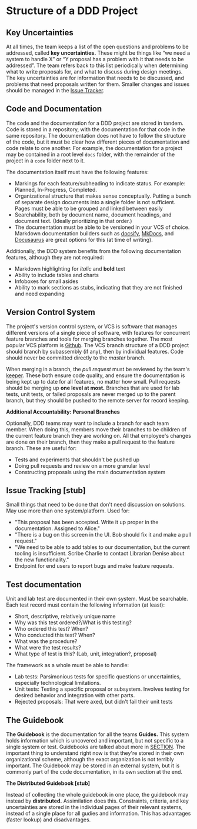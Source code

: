 # Structure of a DDD Project

## Key Uncertainties
At all times, the team keeps a list of the open questions and problems to be addressed, called **key uncertainties.** These might be things like “we need a system to handle X” or “Y proposal has a problem with it that needs to be addressed”. The team refers back to this list periodically when determining what to write proposals for, and what to discuss during design meetings. The key uncertainties are for information that needs to be discussed, and problems that need proposals written for them. Smaller changes and issues should be managed in the [Issue Tracker]().

## Code and Documentation
The code and the documentation for a DDD project are stored in tandem. Code is stored in a repository, with the documentation for that code in the same repository. The documentation does not have to follow the structure of the code, but it must be clear how different pieces of documentation and code relate to one another. For example, the documentation for a project may be contained in a root level `docs` folder, with the remainder of the project in a `code` folder next to it.

The documentation itself must have the following features:
- Markings for each feature/subheading to indicate status. For example: Planned, In-Progress, Completed.
- Organizational structure that makes sense conceptually. Putting a bunch of separate design documents into a single folder is not sufficient. Pages must be able to be grouped and linked between easily
- Searchability, both by document name, document headings, and document text. (Ideally prioritizing in that order.)
- The documentation must be able to be versioned in your VCS of choice. Markdown documentation builders such as [docsify](https://docsify.js.org/#/), [MkDocs](https://www.mkdocs.org/), and [Docusaurus](https://docusaurus.io/en/) are great options for this (at time of writing).

Additionally, the DDD system benefits from the following documentation features, although they are not required:
- Markdown highlighting for *italic* and **bold** text
- Ability to include tables and charts
- Infoboxes for small asides
- Ability to mark sections as stubs, indicating that they are not finished and need expanding

## Version Control System
The project's version control system, or VCS is software that manages different versions of a single piece of software, with features for concurrent feature branches and tools for merging branches together. The most popular VCS platform is [Github](https://github.com/). The VCS branch structure of a DDD project should branch by subassembly (if any), then by individual features. Code should never be committed directly to the *master* branch. 

When merging in a branch, the *pull request* must be reviewed by the team's [keeper](). These both ensure code quality, and ensure the documentation is being kept up to date for all features, no matter how small. Pull requests should be merging up **one level at most.** Branches that are used for lab tests, unit tests, or failed proposals are never merged up to the parent branch, but they should be pushed to the remote server for record keeping.

<div class="infobox">

**Additional Accountability: Personal Branches**

Optionally, DDD teams may want to include a branch for each team member. When doing this, members move their branches to be children of the current feature branch they are working on. All that employee's changes are done on their branch, then they make a pull request to the feature branch. These are useful for:
- Tests and experiments that shouldn't be pushed up
- Doing pull requests and review on a more granular level
- Constructing proposals using the main documentation system

</div>

## Issue Tracking [stub]
Small things that need to be done that don't need discussion on solutions. May use more than one system/platform. Used for:
- "This proposal has been accepted. Write it up proper in the documentation. Assigned to Alice."
- "There is a bug on this screen in the UI. Bob should fix it and make a pull request."
- "We need to be able to add tables to our documentation, but the current tooling is insufficient. Scribe Charlie to contact Librarian Denise about the new functionality."
- Endpoint for end users to report bugs and make feature requests.

## Test documentation
Unit and lab test are documented in their own system. Must be searchable. Each test record must contain the following information (at least):
- Short, descriptive, relatively unique name
- Why was this test ordered?/What is this testing?
- Who ordered this test? When?
- Who conducted this test? When?
- What was the procedure?
- What were the test results?
- What type of test is this? (Lab, unit, integration?, proposal)

The framework as a whole must be able to handle:
- Lab tests: Parsimonious tests for specific questions or uncertainties, especially technological limitations.
- Unit tests: Testing a specific proposal or subsystem. Involves testing for desired behavior and integration with other parts.
- Rejected proposals: That were axed, but didn't fail their unit tests

## The Guidebook

**The Guidebook** is the documentation for all the teams **Guides.** This system holds information which is uncovered and important, but not specific to a single system or test. Guidebooks are talked about more in [SECTION](). The important thing to understand right now is that they're stored in their own organizational scheme, although the exact organization is not terribly important. The Guidebook may be stored in an external system, but it is commonly part of the code documentation, in its own section at the end.

<div class="infobox">

**The Distributed Guidebook [stub]**

Instead of collecting the whole guidebook in one place, the guidebook may instead by **distributed.** Assimilation does this. Constraints, criteria, and key uncertainties are stored in the individual pages of their relevant systems, instead of a single place for all gudies and information. This has advantages (faster lookup) and disadvantages.

</div>
